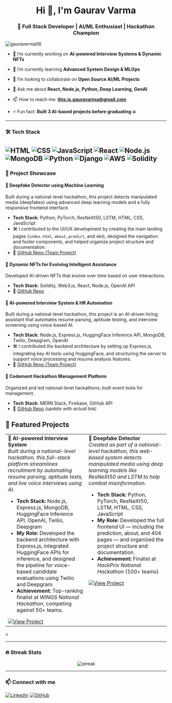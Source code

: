 <h1 align="center">Hi 👋, I'm Gaurav Varma</h1>
<h3 align="center">🚀 Full Stack Developer | AI/ML Enthusiast | Hackathon Champion</h3>

<p align="left"> <img src="https://komarev.com/ghpvc/?username=gauraverma06&label=Profile%20views&color=0e75b6&style=flat" alt="gauraverma06" /> </p>

- 🔭 I’m currently working on **AI-powered Interview Systems & Dynamic NFTs**

- 🌱 I’m currently learning **Advanced System Design & MLOps**

- 👯 I’m looking to collaborate on **Open Source AI/ML Projects**

- 💬 Ask me about **React, Node.js, Python, Deep Learning, GenAI**

- 📫 How to reach me: **this.is.gauravarma@gmail.com**

- ⚡ Fun fact: **Built 3 AI-based projects before graduating 💥**

---

### 🛠️ Tech Stack
![HTML](https://img.shields.io/badge/-HTML5-333333?style=flat&logo=html5)
![CSS](https://img.shields.io/badge/-CSS3-333333?style=flat&logo=css3)
![JavaScript](https://img.shields.io/badge/-JavaScript-333333?style=flat&logo=javascript)
![React](https://img.shields.io/badge/-React-333333?style=flat&logo=react)
![Node.js](https://img.shields.io/badge/-Node.js-333333?style=flat&logo=node.js)
![MongoDB](https://img.shields.io/badge/-MongoDB-333333?style=flat&logo=mongodb)
![Python](https://img.shields.io/badge/-Python-333333?style=flat&logo=python)
![Django](https://img.shields.io/badge/-Django-333333?style=flat&logo=django)
![AWS](https://img.shields.io/badge/-AWS-333333?style=flat&logo=amazonaws)
![Solidity](https://img.shields.io/badge/-Solidity-333333?style=flat&logo=solidity)
---

### 🚀 Project Showcase

#### 🧠 Deepfake Detector using Machine Learning  
Built during a national-level hackathon, this project detects manipulated media (deepfakes) using advanced deep learning models and a fully responsive frontend interface.  
- **Tech Stack:** Python, PyTorch, ResNeXt50, LSTM, HTML, CSS, JavaScript  
- 🛠️ I contributed to the UI/UX development by creating the main landing pages (`index.html`, `about`, `predict`, and `404`), designed the navigation and footer components, and helped organize project structure and documentation.  
- 🔗 [GitHub Repo (Team Project)](https://github.com/P-Potdar/hackprix-codement)

#### 🧬 Dynamic NFTs for Evolving Intelligent Assistance
Developed AI-driven NFTs that evolve over time based on user interactions.
- **Tech Stack:** Solidity, Web3.js, React, Node.js, OpenAI API
- 🔗 [GitHub Repo](https://github.com/Gauraverma06/Dynamic-NFT-AI) 

#### 🤖 AI-powered Interview System & HR Automation  
Built during a national-level hackathon, this project is an AI-driven hiring assistant that automates resume parsing, aptitude testing, and interview screening using voice-based AI.  
- **Tech Stack:** Node.js, Express.js, HuggingFace Inference API, MongoDB, Twilio, Deepgram, OpenAI  
- 🛠️ I contributed the backend architecture by setting up Express.js, integrating key AI tools using HuggingFace, and structuring the server to support voice processing and resume analysis features.  
- 🔗 [GitHub Repo (Team Project)](https://github.com/P-Potdar/WINGS-HACKATHON-Codement)

#### 🧩 Codement Hackathon Management Platform
Organized and led national-level hackathons; built event tools for management.
- **Tech Stack:** MERN Stack, Firebase, GitHub API
- 🔗 [GitHub Repo](https://github.com/Gauraverma06/Codement-Platform) *(update with actual link)*

## 🚀 Featured Projects

<table>
  <tr>
    <td width="50%">
      <strong>🤖 AI-powered Interview System</strong><br>
      <em>Built during a national-level hackathon, this full-stack platform streamlines recruitment by automating resume parsing, aptitude tests, and live voice interviews using AI.</em>
      <ul>
        <li><strong>Tech Stack:</strong> Node.js, Express.js, MongoDB, HuggingFace Inference API, OpenAI, Twilio, Deepgram</li>
        <li><strong>My Role:</strong> Developed the backend architecture with Express.js, integrated HuggingFace APIs for inference, and designed the pipeline for voice-based candidate evaluations using Twilio and Deepgram.</li>
        <li><strong>Achievement:</strong> Top-ranking finalist at <em>WINGS National Hackathon</em>, competing against 50+ teams.</li>
      </ul>
      <a href="https://github.com/P-Potdar/WINGS-HACKATHON-Codement">
        <img src="https://img.shields.io/badge/View%20Project-%23000000.svg?style=for-the-badge&logo=github&logoColor=white" alt="View Project" />
      </a>
    </td>

<td width="50%" valign="top">
  <strong>🧠 Deepfake Detector</strong><br>
  <em>Created as part of a national-level hackathon, this web-based system detects manipulated media using deep learning models like ResNeXt50 and LSTM to help combat misinformation.</em>
  <ul>
    <li><strong>Tech Stack:</strong> Python, PyTorch, ResNeXt50, LSTM, HTML, CSS, JavaScript</li>
    <li><strong>My Role:</strong> Developed the full frontend UI — including the prediction, about, and 404 pages — and organized the project structure and documentation.</li>
    <li><strong>Achievement:</strong> Finalist at <em>HackPrix National Hackathon</em> (100+ teams)</li>
  </ul>
  <a href="https://github.com/P-Potdar/hackprix-codement">
    <img src="https://img.shields.io/badge/View%20Project-%23000000.svg?style=for-the-badge&logo=github&logoColor=white" alt="View Project" />
  </a>
</td>

  </tr>
</table>
>

---

### 🔥 Streak Stats

<p align="center">
  <img src="https://github-readme-streak-stats.herokuapp.com/?user=Gauraverma06&theme=radical" alt="streak" />
</p>

---

### 📫 Connect with me
[![LinkedIn](https://img.shields.io/badge/-Gaurav%20Varma-blue?style=flat&logo=Linkedin&logoColor=white)](https://www.linkedin.com/in/gaurav-r-varma/)
[![GitHub](https://img.shields.io/badge/-@Gauraverma06-181717?style=flat&logo=github)](https://github.com/Gauraverma06)
